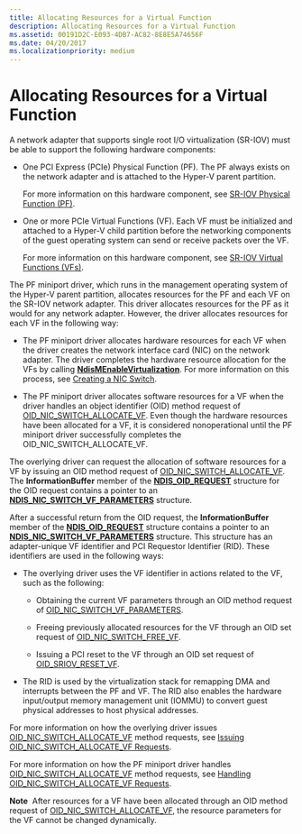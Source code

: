 ```yaml
---
title: Allocating Resources for a Virtual Function
description: Allocating Resources for a Virtual Function
ms.assetid: 00191D2C-E093-4DB7-AC82-8E8E5A74656F
ms.date: 04/20/2017
ms.localizationpriority: medium
---
```


# Allocating Resources for a Virtual Function


A network adapter that supports single root I/O virtualization (SR-IOV) must be able to support the following hardware components:

-   One PCI Express (PCIe) Physical Function (PF). The PF always exists on the network adapter and is attached to the Hyper-V parent partition.

    For more information on this hardware component, see [SR-IOV Physical Function (PF)](sr-iov-physical-function--pf-.md).

-   One or more PCIe Virtual Functions (VF). Each VF must be initialized and attached to a Hyper-V child partition before the networking components of the guest operating system can send or receive packets over the VF.

    For more information on this hardware component, see [SR-IOV Virtual Functions (VFs)](sr-iov-virtual-functions--vfs-.md).

The PF miniport driver, which runs in the management operating system of the Hyper-V parent partition, allocates resources for the PF and each VF on the SR-IOV network adapter. This driver allocates resources for the PF as it would for any network adapter. However, the driver allocates resources for each VF in the following way:

-   The PF miniport driver allocates hardware resources for each VF when the driver creates the network interface card (NIC) on the network adapter. The driver completes the hardware resource allocation for the VFs by calling [**NdisMEnableVirtualization**](https://docs.microsoft.com/windows-hardware/drivers/ddi/ndis/nf-ndis-ndismenablevirtualization). For more information on this process, see [Creating a NIC Switch](creating-a-nic-switch.md).

-   The PF miniport driver allocates software resources for a VF when the driver handles an object identifier (OID) method request of [OID\_NIC\_SWITCH\_ALLOCATE\_VF](https://docs.microsoft.com/windows-hardware/drivers/network/oid-nic-switch-allocate-vf). Even though the hardware resources have been allocated for a VF, it is considered nonoperational until the PF miniport driver successfully completes the OID\_NIC\_SWITCH\_ALLOCATE\_VF.

The overlying driver can request the allocation of software resources for a VF by issuing an OID method request of [OID\_NIC\_SWITCH\_ALLOCATE\_VF](https://docs.microsoft.com/windows-hardware/drivers/network/oid-nic-switch-allocate-vf). The **InformationBuffer** member of the [**NDIS\_OID\_REQUEST**](https://docs.microsoft.com/windows-hardware/drivers/ddi/ndis/ns-ndis-_ndis_oid_request) structure for the OID request contains a pointer to an [**NDIS\_NIC\_SWITCH\_VF\_PARAMETERS**](https://docs.microsoft.com/windows-hardware/drivers/ddi/ntddndis/ns-ntddndis-_ndis_nic_switch_vf_parameters) structure.

After a successful return from the OID request, the **InformationBuffer** member of the [**NDIS\_OID\_REQUEST**](https://docs.microsoft.com/windows-hardware/drivers/ddi/ndis/ns-ndis-_ndis_oid_request) structure contains a pointer to an [**NDIS\_NIC\_SWITCH\_VF\_PARAMETERS**](https://docs.microsoft.com/windows-hardware/drivers/ddi/ntddndis/ns-ntddndis-_ndis_nic_switch_vf_parameters) structure. This structure has an adapter-unique VF identifier and PCI Requestor Identifier (RID). These identifiers are used in the following ways:

-   The overlying driver uses the VF identifier in actions related to the VF, such as the following:

    -   Obtaining the current VF parameters through an OID method request of [OID\_NIC\_SWITCH\_VF\_PARAMETERS](https://docs.microsoft.com/windows-hardware/drivers/network/oid-nic-switch-vf-parameters).

    -   Freeing previously allocated resources for the VF through an OID set request of [OID\_NIC\_SWITCH\_FREE\_VF](https://docs.microsoft.com/windows-hardware/drivers/network/oid-nic-switch-free-vf).

    -   Issuing a PCI reset to the VF through an OID set request of [OID\_SRIOV\_RESET\_VF](https://docs.microsoft.com/windows-hardware/drivers/network/oid-sriov-reset-vf).

-   The RID is used by the virtualization stack for remapping DMA and interrupts between the PF and VF. The RID also enables the hardware input/output memory management unit (IOMMU) to convert guest physical addresses to host physical addresses.

For more information on how the overlying driver issues [OID\_NIC\_SWITCH\_ALLOCATE\_VF](https://docs.microsoft.com/windows-hardware/drivers/network/oid-nic-switch-allocate-vf) method requests, see [Issuing OID\_NIC\_SWITCH\_ALLOCATE\_VF Requests](issuing-oid-nic-switch-allocate-vf-requests.md).

For more information on how the PF miniport driver handles [OID\_NIC\_SWITCH\_ALLOCATE\_VF](https://docs.microsoft.com/windows-hardware/drivers/network/oid-nic-switch-allocate-vf) method requests, see [Handling OID\_NIC\_SWITCH\_ALLOCATE\_VF Requests](handling-oid-nic-switch-allocate-vf-requests.md).

**Note**  After resources for a VF have been allocated through an OID method request of [OID\_NIC\_SWITCH\_ALLOCATE\_VF](https://docs.microsoft.com/windows-hardware/drivers/network/oid-nic-switch-allocate-vf), the resource parameters for the VF cannot be changed dynamically.

 

 

 





